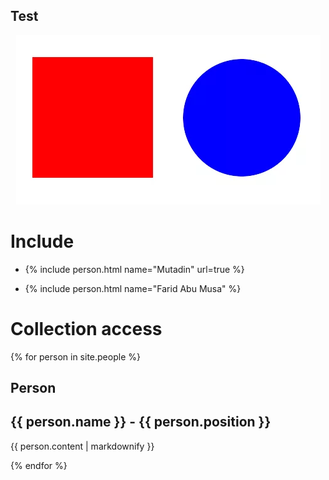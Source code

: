 ## Test

<div align="center">
  <img src="assets/img/shapes.png" width="487" height="271" alt="Shapes" usemap="#shapesmap"> 
  <map name="shapesmap">
    <area shape="rect" coords="29,32,230,215" href="square.html" alt="Square">
    <area shape="circle" coords="360,130,100" href="circle.html" alt="Circle">
  </map>
</div>

# Include

* {% include person.html name="Mutadin" url=true %}

* {% include person.html name="Farid Abu Musa" %}

# Collection access

{% for person in site.people %}
  <h2>Person</h2>
  <h2>{{ person.name }} - {{ person.position }}</h2>
  <p>{{ person.content | markdownify }}</p>
{% endfor %}
